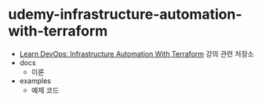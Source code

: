 # udemy-infrastructure-automation-with-terraform

* [Learn DevOps: Infrastructure Automation With Terraform](https://www.udemy.com/course/learn-devops-infrastructure-automation-with-terraform/) 강의 관련 저장소
* docs 
    * 이론
* examples 
    * 예제 코드